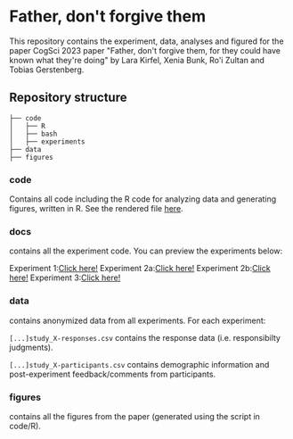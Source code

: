 # Father, don't forgive them

This repository contains the experiment, data, analyses and figured for the paper CogSci 2023 paper "Father, don't forgive them, for they could have known what they're doing" by Lara Kirfel, Xenia Bunk, Ro'i Zultan and Tobias Gerstenberg.


## Repository structure 

```
├── code
│   ├── R
│   ├── bash
│   ├── experiments
├── data
├── figures

```

### code 

Contains all code including the R code for analyzing data and generating figures, written in R. 
See the rendered file <a href="https://cicl-stanford.github.io/father-dont-forgive/">here</a>.


### docs

contains all the experiment code. You can preview the experiments below:

Experiment 1:<a href="https://cicl-stanford.github.io/father-dont-forgive/experiment1/index.html?condition=1">Click here!</a>
Experiment 2a:<a href="https://cicl-stanford.github.io/father-dont-forgive/experiment2a/index.html?condition=1">Click here!</a>
Experiment 2b:<a href="https://cicl-stanford.github.io/father-dont-forgive/experiment2b/index.html?condition=1">Click here!</a>
Experiment 3:<a href="https://cicl-stanford.github.io/father-dont-forgive/experiment3/index.html?condition=1">Click here!</a>


### data 

contains anonymized data from all experiments. For each experiment:

<code>[...]study_X-responses.csv</code> contains the response data (i.e. responsibilty judgments).

<code>[...]study_X-participants.csv</code> contains demographic information and post-experiment feedback/comments from participants.

### figures 

contains all the figures from the paper (generated using the script in code/R).


